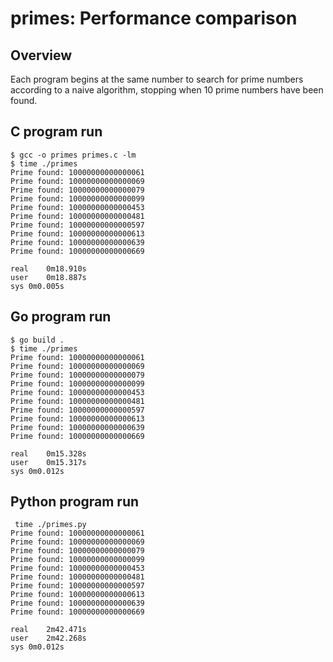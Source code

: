 # primes: Performance comparison

## Overview

Each program begins at the same number to search for prime numbers according to a naive algorithm, stopping when 10 prime numbers have been found.

## C program run

```
$ gcc -o primes primes.c -lm
$ time ./primes 
Prime found: 10000000000000061
Prime found: 10000000000000069
Prime found: 10000000000000079
Prime found: 10000000000000099
Prime found: 10000000000000453
Prime found: 10000000000000481
Prime found: 10000000000000597
Prime found: 10000000000000613
Prime found: 10000000000000639
Prime found: 10000000000000669

real	0m18.910s
user	0m18.887s
sys	0m0.005s
```

## Go program run

```
$ go build .
$ time ./primes 
Prime found: 10000000000000061
Prime found: 10000000000000069
Prime found: 10000000000000079
Prime found: 10000000000000099
Prime found: 10000000000000453
Prime found: 10000000000000481
Prime found: 10000000000000597
Prime found: 10000000000000613
Prime found: 10000000000000639
Prime found: 10000000000000669

real	0m15.328s
user	0m15.317s
sys	0m0.012s
```

## Python program run

```
 time ./primes.py 
Prime found: 10000000000000061
Prime found: 10000000000000069
Prime found: 10000000000000079
Prime found: 10000000000000099
Prime found: 10000000000000453
Prime found: 10000000000000481
Prime found: 10000000000000597
Prime found: 10000000000000613
Prime found: 10000000000000639
Prime found: 10000000000000669

real	2m42.471s
user	2m42.268s
sys	0m0.012s
```
